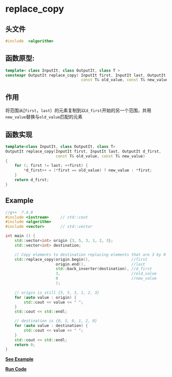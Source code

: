 # replace_copy

## 头文件
```cpp
#include  <algorithm>
```

## 函数原型:

```cpp
template< class InputIt, class OutputIt, class T >
constexpr OutputIt replace_copy( InputIt first, InputIt last, OutputIt d_first,
                                 const T& old_value, const T& new_value );
```

## 作用

将范围从[`first`，`last`）的元素复制到以`d_first`开始的另一个范围，并用`new_value`替换与`old_value`匹配的元素

## 函数实现
```c++
template<class InputIt, class OutputIt, class T>
OutputIt replace_copy(InputIt first, InputIt last, OutputIt d_first,
                      const T& old_value, const T& new_value)
{
    for (; first != last; ++first) {
        *d_first++ = (*first == old_value) ? new_value : *first;
    }
    return d_first;
}
```

## Example
  
```cpp
//g++  7.4.0
#include <iostream>     // std::cout
#include <algorithm>    
#include <vector>       // std::vector

int main () {
    std::vector<int> origin {3, 5, 3, 1, 2, 3};
    std::vector<int> destination;

    // Copy elements to destination replacing elements that are 3 by 0
    std::replace_copy(origin.begin(),                  //first
                      origin.end(),                    //last
                      std::back_inserter(destination), //d_first 
                      3,                               //old_value
                      0                                //new_value
                      );
    
    // origin is still {3, 5, 3, 1, 2, 3}
    for (auto value : origin) { 
        std::cout << value << " "; 
    }
    std::cout << std::endl;

    // destination is {0, 5, 0, 1, 2, 0}
    for (auto value : destination) { 
        std::cout << value << " "; 
    }
    std::cout << std::endl;
    return 0;
}
```
**[See Example](snippets/replace_copy.cpp)**    

**[Run Code](https://rextester.com/LSLGSA62675)**